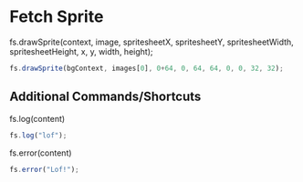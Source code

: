 # Fetch Sprite

fs.drawSprite(context, image, spritesheetX, spritesheetY, spritesheetWidth, spritesheetHeight, x, y, width, height);
```javascript
fs.drawSprite(bgContext, images[0], 0+64, 0, 64, 64, 0, 0, 32, 32);
```


## Additional Commands/Shortcuts
fs.log(content)
```javascript
fs.log("lof");
```
fs.error(content)
```javascript
fs.error("Lof!");
```
